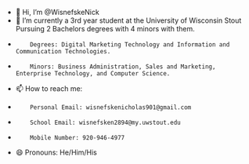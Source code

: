 - 👋 Hi, I’m @WisnefskeNick
- 🌱  I’m currently a 3rd year student at the University of Wisconsin Stout Pursuing 2 Bachelors degrees with 4 minors with them.
-         Degrees: Digital Marketing Technology and Information and Communication Technologies.
-         Minors: Business Administration, Sales and Marketing, Enterprise Technology, and Computer Science.
- 📫 How to reach me:
-         Personal Email: wisnefskenicholas901@gmail.com
-         School Email: wisnefsken2894@my.uwstout.edu
-         Mobile Number: 920-946-4977
- 😄 Pronouns: He/Him/His
